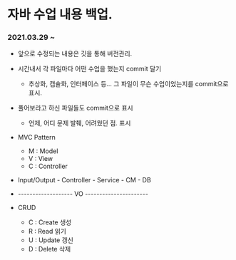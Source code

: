 # 자바 수업 내용 백업.

### 2021.03.29 ~ 

- 앞으로 수정되는 내용은 깃을 통해 버전관리.
- 시간내서 각 파일마다 어떤 수업을 했는지 commit 달기
  - 추상화, 캡슐화, 인터페이스 등... 그 파일이 무슨 수업이었는지를 commit으로 표시.

- 풀어보라고 하신 파일들도 commit으로 표시

  - 언제, 어디 문제 발췌, 어려웠던 점. 표시

- MVC Pattern
  - M : Model
  - V : View
  - C : Controller

- Input/Output - Controller - Service - CM - DB
-   ------------------- VO ----------------------

- CRUD
  - C : Create  생성
  - R : Read    읽기
  - U : Update  갱신
  - D : Delete  삭제

